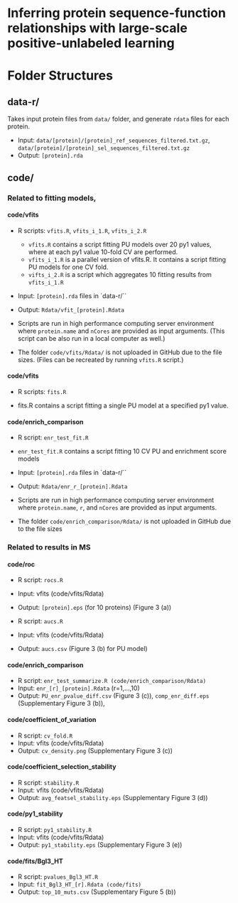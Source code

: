 # Inferring protein sequence-function relationships with large-scale positive-unlabeled learning

# Folder Structures

## data-r/
Takes input protein files from `data/` folder, and generate `rdata` files for each protein.

- Input: `data/[protein]/[protein]_ref_sequences_filtered.txt.gz`, `data/[protein]/[protein]_sel_sequences_filtered.txt.gz`
- Output: `[protein].rda`

## code/
### Related to fitting models,
#### code/vfits

- R scripts: `vfits.R`, `vfits_i_1.R`, `vfits_i_2.R`

  - `vfits.R` contains a script fitting PU models over 20 py1 values, where at each py1 value 10-fold CV are performed.
  - `vfits_i_1.R` is a parallel version of vfits.R. It contains a script fitting PU models for one CV fold.
  - `vifts_i_2.R` is a script which aggregates 10 fitting results  from `vfits_i_1.R`

- Input: `[protein].rda` files in `data-r/``
- Output: `Rdata/vfit_[protein].Rdata `

- Scripts are run in high performance computing server environment where `protein.name` and `nCores` are provided as input arguments. (This script can be also run in a local computer as well.)

- The folder `code/vfits/Rdata/` is not uploaded in GitHub due to the file sizes. (Files can be recreated by running `vfits.R` script.)

#### code/vfits

- R scripts: `fits.R`

- fits.R contains a script fitting a single PU model at a specified py1 value.

#### code/enrich_comparison

- R script: `enr_test_fit.R`
- `enr_test_fit.R` contains a script fitting 10 CV PU and enrichment score models

- Input: `[protein].rda` files in `data-r/``
- Output: `Rdata/enr_r_[protein].Rdata`

- Scripts are run in high performance computing server environment where `protein.name`, `r`, and `nCores` are provided as input arguments.

- The folder `code/enrich_comparison/Rdata/` is not uploaded in GitHub due to the file sizes

### Related to results in MS

#### code/roc

- R script: `rocs.R`
- Input: vfits (code/vfits/Rdata)
- Output: `[protein].eps` (for 10 proteins) (Figure 3 (a))


- R script: `aucs.R`
- Input: vfits (code/vfits/Rdata)
- Output: `aucs.csv` (Figure 3 (b) for PU model)

#### code/enrich_comparison

- R script: `enr_test_summarize.R (code/enrich_comparison/Rdata)`
- Input: `enr_[r]_[protein].Rdata` (r=1,...,10)
- Output: `PU_enr_pvalue_diff.csv` (Figure 3 (c)),            `comp_enr_diff.eps` (Supplementary Figure 3 (b)),

#### code/coefficient_of_variation
- R script: `cv_fold.R`
- Input: vfits (code/vfits/Rdata)
- Output: `cv_density.png` (Supplementary Figure 3 (c))

#### code/coefficient_selection_stability
- R script: `stability.R`
- Input: vfits (code/vfits/Rdata)
- Output: `avg_featsel_stability.eps` (Supplementary Figure 3 (d))

#### code/py1_stability
- R script: `py1_stability.R`
- Input: vfits (code/vfits/Rdata)
- Output: `py1_stability.eps` (Supplementary Figure 3 (e))

#### code/fits/Bgl3_HT
- R script: `pvalues_Bgl3_HT.R`
- Input: `fit_Bgl3_HT_[r].Rdata (code/fits)`
- Output: `top_10_muts.csv` (Supplementary Figure 5 (b))
